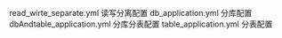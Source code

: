 read_wirte_separate.yml 读写分离配置
db_application.yml 分库配置
dbAndtable_application.yml 分库分表配置
table_application.yml 分表配置
